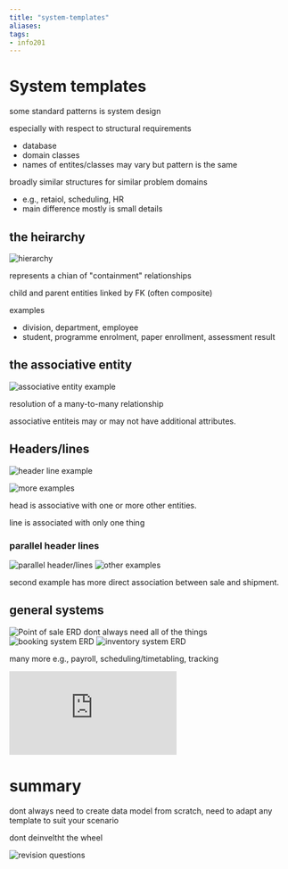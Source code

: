 ```yaml
---
title: "system-templates"
aliases: 
tags: 
- info201
---
```


# System templates
some standard patterns is system design

especially with respect to structural requirements
- database
- domain classes
- names of entites/classes may vary but pattern is the same

broadly similar structures for similar problem domains
- e.g., retaiol, scheduling, HR
- main difference mostly is small details

## the heirarchy
![hierarchy](https://i.imgur.com/uGcao6S.png)

represents a chian of "containment" relationships

child and parent entities linked by FK (often composite)

examples
- division, department, employee
- student, programme enrolment, paper enrollment, assessment result

## the associative entity
![associative entity example](https://i.imgur.com/JQM0LTd.png)

resolution of a many-to-many relationship

associative entiteis may or may not have additional attributes.

## Headers/lines
![header line example](https://i.imgur.com/MH7mRRi.png)

![more examples](https://i.imgur.com/aHGKqV7.png)

head is associative with one or more other entities.

line is associated with only one thing

### parallel header lines
![parallel header/lines](https://i.imgur.com/CDPLeXG.png)
![other examples](https://i.imgur.com/rG5Jr49.png)

second example has more direct association between sale and shipment.

## general systems
![Point of sale ERD](https://i.imgur.com/S7YhvAa.png)
dont always need all of the things
![booking system ERD](https://i.imgur.com/AOjrHkC.png)
![inventory system ERD](https://i.imgur.com/vdEjRh7.png)

many more e.g., payroll, scheduling/timetabling, tracking

![more examples possibly dated](http://www.databaseanswers.org/data_models/index.html)

# summary
dont always need to create data model from scratch, need to adapt any template to suit your scenario

dont deinveltht the wheel

![revision questions](https://i.imgur.com/LKRU7lh.png)

